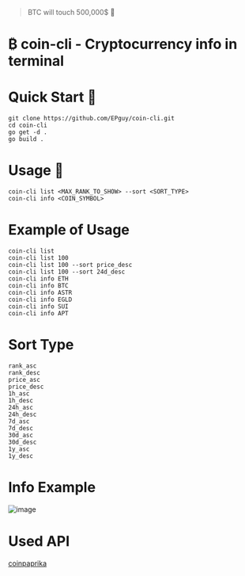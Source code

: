 > BTC will touch 500,000$ 🚀
# ₿ coin-cli - Cryptocurrency  info in terminal
# Quick Start 🚀
```git clone https://github.com/EPguy/coin-cli.git``` <br>
```cd coin-cli```<br>
```go get -d .```<br>
```go build .```

# Usage 🧩
```coin-cli list <MAX_RANK_TO_SHOW> --sort <SORT_TYPE>```<br>
```coin-cli info <COIN_SYMBOL>```<br>

# Example of Usage
```coin-cli list```<br>
```coin-cli list 100```<br>
```coin-cli list 100 --sort price_desc```<br>
```coin-cli list 100 --sort 24d_desc```<br>
```coin-cli info ETH```<br>
```coin-cli info BTC```<br>
```coin-cli info ASTR```<br>
```coin-cli info EGLD```<br>
```coin-cli info SUI```<br>
```coin-cli info APT```<br>

# Sort Type
```rank_asc```<br>
```rank_desc```<br>
```price_asc```<br>
```price_desc```<br>
```1h_asc```<br>
```1h_desc```<br>
```24h_asc```<br>
```24h_desc```<br>
```7d_asc```<br>
```7d_desc```<br>
```30d_asc```<br>
```30d_desc```<br>
```1y_asc```<br>
```1y_desc```<br>

# Info Example
![image](https://github.com/EPguy/coin-cli/assets/36794920/f44598ea-76e2-4aa3-8b83-360631b34e5e)

# Used API
[coinpaprika](https://api.coinpaprika.com/)
